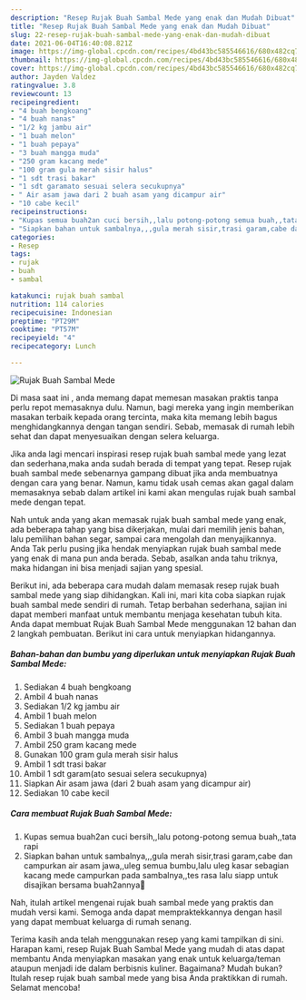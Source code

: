```yaml
---
description: "Resep Rujak Buah Sambal Mede yang enak dan Mudah Dibuat"
title: "Resep Rujak Buah Sambal Mede yang enak dan Mudah Dibuat"
slug: 22-resep-rujak-buah-sambal-mede-yang-enak-dan-mudah-dibuat
date: 2021-06-04T16:40:08.821Z
image: https://img-global.cpcdn.com/recipes/4bd43bc585546616/680x482cq70/rujak-buah-sambal-mede-foto-resep-utama.jpg
thumbnail: https://img-global.cpcdn.com/recipes/4bd43bc585546616/680x482cq70/rujak-buah-sambal-mede-foto-resep-utama.jpg
cover: https://img-global.cpcdn.com/recipes/4bd43bc585546616/680x482cq70/rujak-buah-sambal-mede-foto-resep-utama.jpg
author: Jayden Valdez
ratingvalue: 3.8
reviewcount: 13
recipeingredient:
- "4 buah bengkoang"
- "4 buah nanas"
- "1/2 kg jambu air"
- "1 buah melon"
- "1 buah pepaya"
- "3 buah mangga muda"
- "250 gram kacang mede"
- "100 gram gula merah sisir halus"
- "1 sdt trasi bakar"
- "1 sdt garamato sesuai selera secukupnya"
- " Air asam jawa dari 2 buah asam yang dicampur air"
- "10 cabe kecil"
recipeinstructions:
- "Kupas semua buah2an cuci bersih,,lalu potong-potong semua buah,,tata rapi"
- "Siapkan bahan untuk sambalnya,,,gula merah sisir,trasi garam,cabe dan campurkan air asam jawa,,uleg semua bumbu,lalu uleg kasar sebagian kacang mede campurkan pada sambalnya,,tes rasa lalu siapp untuk disajikan bersama buah2annya🤗"
categories:
- Resep
tags:
- rujak
- buah
- sambal

katakunci: rujak buah sambal 
nutrition: 114 calories
recipecuisine: Indonesian
preptime: "PT29M"
cooktime: "PT57M"
recipeyield: "4"
recipecategory: Lunch

---
```



![Rujak Buah Sambal Mede](https://img-global.cpcdn.com/recipes/4bd43bc585546616/680x482cq70/rujak-buah-sambal-mede-foto-resep-utama.jpg)

Di masa  saat ini , anda memang dapat memesan masakan praktis tanpa perlu repot memasaknya dulu. Namun, bagi mereka yang ingin memberikan masakan terbaik kepada orang tercinta, maka kita memang lebih bagus menghidangkannya dengan tangan sendiri. Sebab, memasak di rumah lebih sehat dan dapat menyesuaikan dengan selera keluarga.

Jika anda lagi mencari inspirasi resep rujak buah sambal mede yang lezat dan sederhana,maka anda sudah berada di tempat yang tepat. Resep rujak buah sambal mede  sebenarnya gampang dibuat jika anda membuatnya dengan cara yang benar. Namun, kamu tidak usah cemas akan gagal dalam memasaknya 
sebab dalam artikel ini kami akan mengulas rujak buah sambal mede dengan tepat.  



Nah untuk anda yang akan memasak rujak buah sambal mede yang enak, ada beberapa tahap yang bisa dikerjakan, mulai dari memilih jenis bahan, lalu pemilihan bahan segar, sampai cara mengolah dan menyajikannya. Anda Tak perlu pusing jika hendak menyiapkan rujak buah sambal mede yang enak di mana pun anda berada. Sebab, asalkan anda  tahu triknya, maka hidangan ini bisa menjadi sajian yang spesial.

Berikut ini, ada beberapa cara mudah dalam memasak resep rujak buah sambal mede yang siap dihidangkan. Kali ini, mari kita coba siapkan rujak buah sambal mede sendiri di rumah. Tetap berbahan sederhana, sajian ini dapat memberi manfaat untuk membantu menjaga kesehatan tubuh kita. Anda dapat membuat Rujak Buah Sambal Mede menggunakan 12 bahan dan 2 langkah pembuatan. Berikut ini cara untuk menyiapkan hidangannya.

<!--inarticleads1-->

##### Bahan-bahan dan bumbu yang diperlukan untuk menyiapkan Rujak Buah Sambal Mede:

1. Sediakan 4 buah bengkoang
1. Ambil 4 buah nanas
1. Sediakan 1/2 kg jambu air
1. Ambil 1 buah melon
1. Sediakan 1 buah pepaya
1. Ambil 3 buah mangga muda
1. Ambil 250 gram kacang mede
1. Gunakan 100 gram gula merah sisir halus
1. Ambil 1 sdt trasi bakar
1. Ambil 1 sdt garam(ato sesuai selera secukupnya)
1. Siapkan  Air asam jawa (dari 2 buah asam yang dicampur air)
1. Sediakan 10 cabe kecil




<!--inarticleads2-->

##### Cara membuat Rujak Buah Sambal Mede:

1. Kupas semua buah2an cuci bersih,,lalu potong-potong semua buah,,tata rapi
1. Siapkan bahan untuk sambalnya,,,gula merah sisir,trasi garam,cabe dan campurkan air asam jawa,,uleg semua bumbu,lalu uleg kasar sebagian kacang mede campurkan pada sambalnya,,tes rasa lalu siapp untuk disajikan bersama buah2annya🤗




Nah, itulah artikel mengenai  rujak buah sambal mede  yang praktis dan mudah versi kami. Semoga anda dapat mempraktekkannya dengan hasil yang dapat membuat keluarga di rumah senang. 

Terima kasih anda telah menggunakan resep yang kami tampilkan di sini. Harapan kami, resep  Rujak Buah Sambal Mede yang mudah di atas dapat membantu Anda menyiapkan masakan yang enak untuk keluarga/teman ataupun menjadi ide dalam berbisnis kuliner. Bagaimana? Mudah bukan? Itulah resep rujak buah sambal mede yang bisa Anda praktikkan di rumah. Selamat mencoba!

